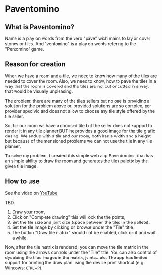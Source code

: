# Paventomino

## What is Paventomino?

Name is a play on words from the verb "pave" wich mains to lay or cover stones or tiles. And "ventomino" is a play on words refering to the "Pentomino" game.

## Reason for creation

When we have a room and a tile, we need to know how many of the tiles are needed to cover the room. Also, we need to know, how to pave the tiles in a way that the room is covered and the tiles are not cut or cutted in a way, that would be visually unpleasing.

The problem: there are many of the tiles sellers but no one is providing a solution for the problem above or, provided solutions are so complex, per provider specivic and does not allow to choose any tile style offered by the tile seller.

So, for our room we have a choosed tile but the seller does not support to render it in any tile planner BUT he provides a good image for the tile grafic desing.
We endup with a tile and our room, both has a width and a height but because of the mensioned problems we can not use the tile in any tile planner.

To solve my problem, I created this simple web app Paventomino, that has an simple ability to draw the room and generates the tiles palette by the given tile image.


## How to use

See the video on [YouTube](https://youtu.be/YI9bnERW6ag)

TBD.

1. Draw your room,
2. Click on "Complete drawing" this will lock the the points,
3. Set the tile size and joint size (space between the tiles in the pallete),
4. Set the tile image by clicking on browse under the "Tile" title,
5. The button "Draw tile matrix" should not be enabled, click on it and wait a while.

Now, after the tile matrix is rendered, you can move the tile matrix in the room using the arrows controls under the "Tile" title. You can also control of dysplaing the tiles images in the matrix, joints...etc.
The app has limited support for printing the draw plan using the device print shortcut (e.g. Windows: `CTRL`+`P`).

